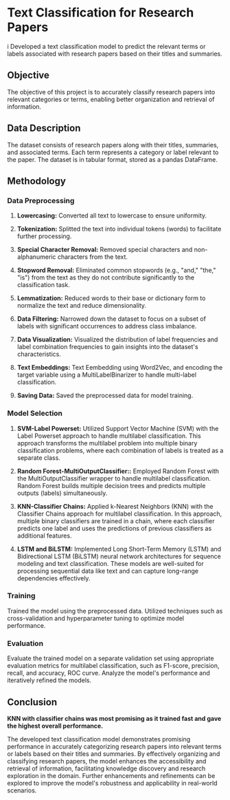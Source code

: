 # Text Classification for Research Papers

i Developed a text classification model to predict the relevant terms or labels associated with research papers based on their titles and summaries.

## Objective
The objective of this project is to accurately classify research papers into relevant categories or terms, enabling better organization and retrieval of information.

## Data Description
The dataset consists of research papers along with their titles, summaries, and associated terms. Each term represents a category or label relevant to the paper. The dataset is in tabular format, stored as a pandas DataFrame.

## Methodology
### Data Preprocessing
1. **Lowercasing:** Converted all text to lowercase to ensure uniformity.

2. **Tokenization:** Splitted the text into individual tokens (words) to facilitate further processing.

3. **Special Character Removal:** Removed special characters and non-alphanumeric characters from the text.

4. **Stopword Removal:** Eliminated common stopwords (e.g., "and," "the," "is") from the text as they do not contribute significantly to the classification task.

5. **Lemmatization:** Reduced words to their base or dictionary form to normalize the text and reduce dimensionality.

6. **Data Filtering:** Narrowed down the dataset to focus on a subset of labels with significant occurrences to address class imbalance.

7. **Data Visualization:** Visualized the distribution of label frequencies and label combination frequencies to gain insights into the dataset's characteristics.
   
8. **Text Embeddings:**  Text Eembedding using Word2Vec, and encoding the target variable using a MultiLabelBinarizer to handle multi-label classification.

9. **Saving Data:** Saved the preprocessed data for model training.
 
### Model Selection

1. **SVM-Label Powerset:** Utilized Support Vector Machine (SVM) with the Label Powerset approach to handle multilabel classification. This approach transforms the multilabel problem into multiple binary classification problems, where each combination of labels is treated as a separate class.

2. **Random Forest-MultiOutputClassifier::** Employed Random Forest with the MultiOutputClassifier wrapper to handle multilabel classification. Random Forest builds multiple decision trees and predicts multiple outputs (labels) simultaneously.

3. **KNN-Classifier Chains:** Applied k-Nearest Neighbors (KNN) with the Classifier Chains approach for multilabel classification. In this approach, multiple binary classifiers are trained in a chain, where each classifier predicts one label and uses the predictions of previous classifiers as additional features.

4. **LSTM and BiLSTM:** Implemented Long Short-Term Memory (LSTM) and Bidirectional LSTM (BiLSTM) neural network architectures for sequence modeling and text classification. These models are well-suited for processing sequential data like text and can capture long-range dependencies effectively.

### Training
Trained the model using the preprocessed data. Utilized techniques such as cross-validation and hyperparameter tuning to optimize model performance.

### Evaluation
Evaluate the trained model on a separate validation set using appropriate evaluation metrics for multilabel classification, such as F1-score, precision, recall, and accuracy, ROC curve. Analyze the model's performance and iteratively refined the models.

## Conclusion

**KNN with classifier chains was most promising as it trained fast and gave the highest overall performance.** 

The developed text classification model demonstrates promising performance in accurately categorizing research papers into relevant terms or labels based on their titles and summaries. By effectively organizing and classifying research papers, the model enhances the accessibility and retrieval of information, facilitating knowledge discovery and research exploration in the domain. Further enhancements and refinements can be explored to improve the model's robustness and applicability in real-world scenarios.
